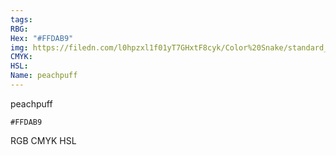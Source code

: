 ```yaml
---
tags:
RBG:
Hex: "#FFDAB9"
img: https://filedn.com/l0hpzxl1f01yT7GHxtF8cyk/Color%20Snake/standard_csv_to_svg/%23/#FFDAB9.svg
CMYK:
HSL:
Name: peachpuff
---
```

peachpuff
```palette
#FFDAB9
```
RGB
CMYK
HSL